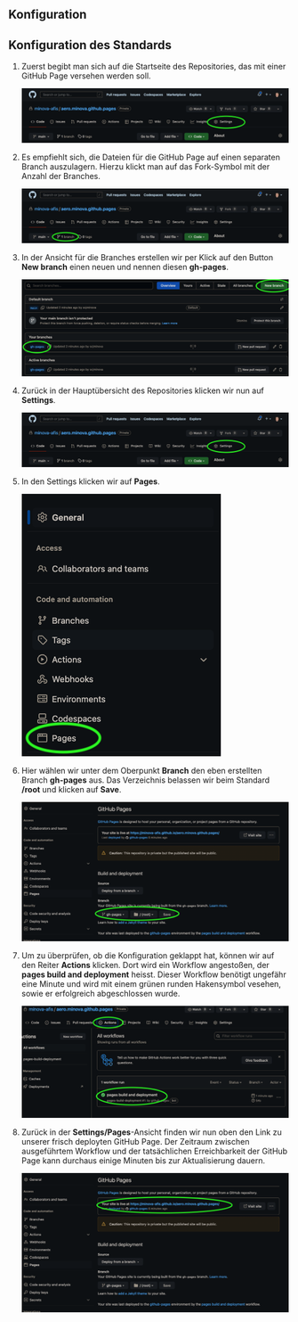 ## Konfiguration

## Konfiguration des Standards

1. Zuerst begibt man sich auf die Startseite des Repositories, das mit einer GitHub Page versehen werden soll.

   ![](img/1-repopage.png)

2. Es empfiehlt sich, die Dateien für die GitHub Page auf einen separaten Branch auszulagern. Hierzu klickt man auf das Fork-Symbol mit der Anzahl der Branches.

   ![](img/2-repopage-branches.png)

3. In der Ansicht für die Branches erstellen wir per Klick auf den Button **New branch** einen neuen und nennen diesen **gh-pages**.

   ![](img/3-create-branch.png)

4. Zurück in der Hauptübersicht des Repositories klicken wir nun auf **Settings**.

   ![](img/4-repopage-settings.png)

5. In den Settings klicken wir auf **Pages**.

   ![](img/5-settings.png)

6. Hier wählen wir unter dem Oberpunkt **Branch** den eben erstellten Branch **gh-pages** aus. Das Verzeichnis belassen wir beim Standard **/root** und klicken auf **Save**.

   ![](img/6-set-branch.png)

7. Um zu überprüfen, ob die Konfiguration geklappt hat, können wir auf den Reiter **Actions** klicken. Dort wird ein Workflow angestoßen, der **pages build and deployment** heisst. Dieser Workflow benötigt ungefähr eine Minute und wird mit einem grünen runden Hakensymbol vesehen, sowie er erfolgreich abgeschlossen wurde.

   ![](img/7-gh-actions.png)

8. Zurück in der **Settings/Pages**-Ansicht finden wir nun oben den Link zu unserer frisch deployten GitHub Page. Der Zeitraum zwischen ausgeführtem Workflow und der tatsächlichen Erreichbarkeit der GitHub Page kann durchaus einige Minuten bis zur Aktualisierung dauern.

   ![](img/8-get-url.png)
